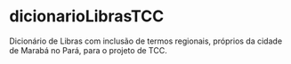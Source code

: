 # dicionarioLibrasTCC
Dicionário de Libras com inclusão de termos regionais, próprios da cidade de Marabá no Pará, para o projeto de TCC.
